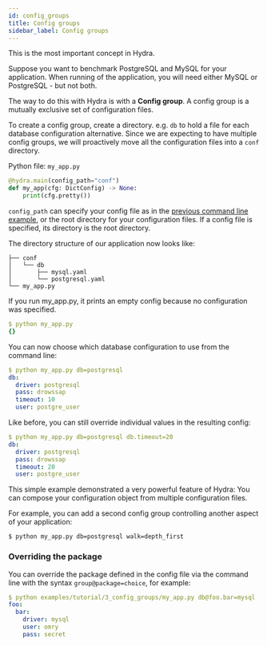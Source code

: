 ```yaml
---
id: config_groups
title: Config groups
sidebar_label: Config groups
---
```

This is the most important concept in Hydra.

Suppose you want to benchmark PostgreSQL and MySQL for your application.
When running of the application, you will need either MySQL or PostgreSQL - but not both.

The way to do this with Hydra is with a **Config group**.
A config group is a mutually exclusive set of configuration files.

To create a config group, create a directory. e.g. `db` to hold a file for each database configuration alternative. 
Since we are expecting to have multiple config groups, we will proactively move all the configuration files 
into a `conf` directory.

Python file: `my_app.py`
```python
@hydra.main(config_path="conf")
def my_app(cfg: DictConfig) -> None:
    print(cfg.pretty())
```


`config_path` can specify your config file as in the [previous command line example](./1_simple_cli_app.md), or the root directory for your configuration files.
If a config file is specified, its directory is the root directory.

The directory structure of our application now looks like:
```text
├── conf
│   └── db
│       ├── mysql.yaml
│       └── postgresql.yaml
└── my_app.py
```

If you run my_app.py, it prints an empty config because no configuration was specified.
```yaml
$ python my_app.py
{}
```

You can now choose which database configuration to use from the command line:
```yaml
$ python my_app.py db=postgresql
db:
  driver: postgresql
  pass: drowssap
  timeout: 10
  user: postgre_user
```

Like before, you can still override individual values in the resulting config:
```yaml
$ python my_app.py db=postgresql db.timeout=20
db:
  driver: postgresql
  pass: drowssap
  timeout: 20
  user: postgre_user
```

This simple example demonstrated a very powerful feature of Hydra:
You can compose your configuration object from multiple configuration files.

For example, you can add a second config group controlling another aspect of your application:
```
$ python my_app.py db=postgresql walk=depth_first
```

### Overriding the package
You can override the package defined in the config file via the command line with the syntax `group@package=choice`,
for example:

```yaml
$ python examples/tutorial/3_config_groups/my_app.py db@foo.bar=mysql 
foo:
  bar:
    driver: mysql
    user: omry
    pass: secret
```